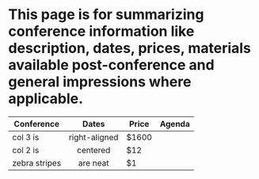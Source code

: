 # This page is for summarizing conference information like description, dates, prices, materials available post-conference and general impressions where applicable.

| Conference        | Dates           | Price  | Agenda |
| -------------     |:-------------:  | -----  | ------ |
| col 3 is          | right-aligned   | $1600  |        |
| col 2 is          | centered        |   $12  |        |
| zebra stripes     | are neat        |    $1  |        |
